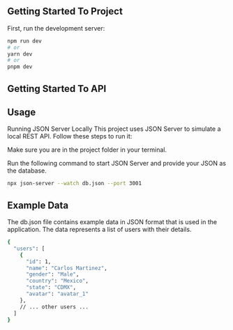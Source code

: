 ## Getting Started To Project

First, run the development server:

```bash
npm run dev
# or
yarn dev
# or
pnpm dev
```
## Getting Started To API

## Usage

Running JSON Server Locally
This project uses JSON Server to simulate a local REST API. Follow these steps to run it:

Make sure you are in the project folder in your terminal.

Run the following command to start JSON Server and provide your JSON as the database.

```bash
npx json-server --watch db.json --port 3001
```

## Example Data
The db.json file contains example data in JSON format that is used in the application. The data represents a list of users with their details.
```bash
{
  "users": [
    {
      "id": 1,
      "name": "Carlos Martinez",
      "gender": "Male",
      "country": "Mexico",
      "state": "CDMX",
      "avatar": "avatar_1"
    },
    // ... other users ...
  ]
}
```
